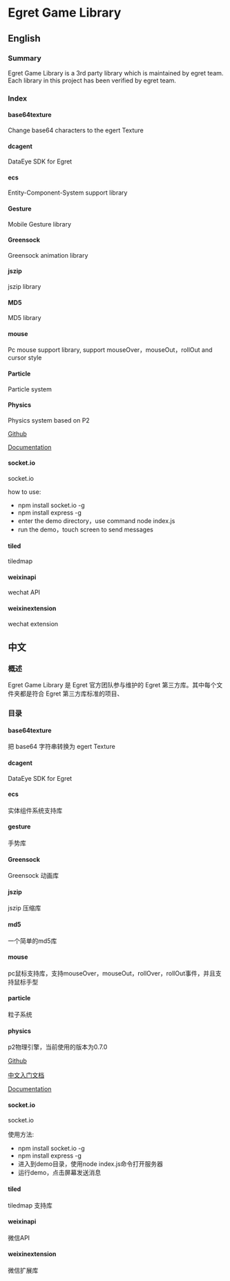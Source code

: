 Egret Game Library
==================

## English

### Summary
Egret Game Library is a 3rd party library which is maintained by egret team. Each library in this project has been verified by egret team.


### Index

#### base64texture
Change base64 characters to the egert Texture

#### dcagent
DataEye SDK for Egret

#### ecs
Entity-Component-System support library

#### Gesture
Mobile Gesture library

#### Greensock
Greensock animation library

#### jszip
jszip library

#### MD5
MD5 library

#### mouse
Pc mouse support library, support mouseOver，mouseOut，rollOut and cursor style

#### Particle
Particle system

#### Physics
Physics system based on P2

[Github](https://github.com/schteppe/p2.js)

[Documentation](http://schteppe.github.io/p2.js/docs/classes/FrictionEquation.html)

#### socket.io
socket.io

how to use:

* npm install socket.io -g
* npm install express -g
* enter the demo directory，use command node index.js
* run the demo，touch screen to send messages

#### tiled
tiledmap

#### weixinapi
wechat API

#### weixinextension
wechat extension





## 中文

### 概述
Egret Game Library 是 Egret 官方团队参与维护的 Egret 第三方库。其中每个文件夹都是符合 Egret 第三方库标准的项目、


### 目录

#### base64texture
把 base64 字符串转换为 egert Texture

#### dcagent
DataEye SDK for Egret

#### ecs 
实体组件系统支持库

#### gesture
手势库

#### Greensock
Greensock 动画库

#### jszip
jszip 压缩库

#### md5
一个简单的md5库

#### mouse
pc鼠标支持库，支持mouseOver，mouseOut，rollOver，rollOut事件，并且支持鼠标手型

#### particle
粒子系统

#### physics
p2物理引擎，当前使用的版本为0.7.0

[Github](https://github.com/schteppe/p2.js)

[中文入门文档](https://github.com/schteppe/p2.js/wiki/Chinese-wiki-%E4%B8%AD%E6%96%87%E7%BB%B4%E5%9F%BA)

[Documentation](http://schteppe.github.io/p2.js/docs/classes/FrictionEquation.html)

#### socket.io
socket.io

使用方法:

* npm install socket.io -g
* npm install express -g
* 进入到demo目录，使用node index.js命令打开服务器
* 运行demo，点击屏幕发送消息

#### tiled
tiledmap 支持库

#### weixinapi
微信API

#### weixinextension
微信扩展库



